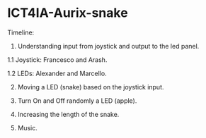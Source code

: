 # ICT4IA-Aurix-snake

Timeline:

1) Understanding input from joystick and output to the led panel.

  1.1 Joystick: Francesco and Arash.
  
  1.2 LEDs: Alexander and Marcello.

2) Moving a LED (snake) based on the joystick input.

3) Turn On and Off randomly a LED (apple).

4) Increasing the length of the snake.

5) Music.
